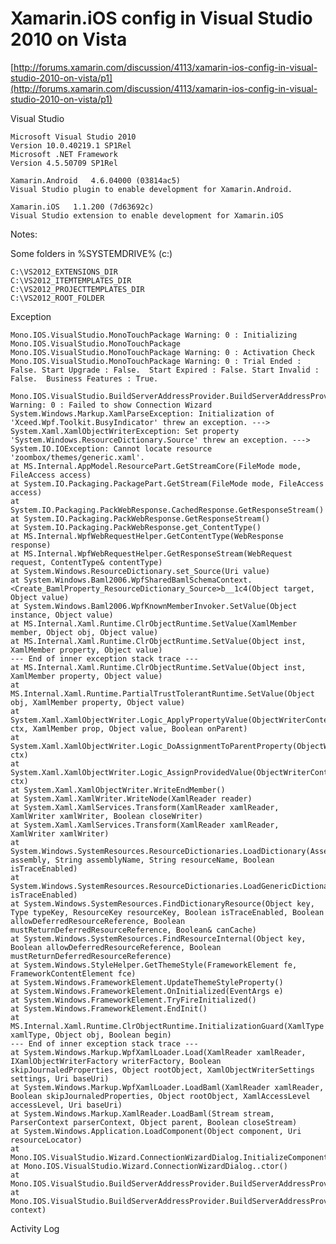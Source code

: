 # Xamarin.iOS config in Visual Studio 2010 on Vista #

[http://forums.xamarin.com/discussion/4113/xamarin-ios-config-in-visual-studio-2010-on-vista/p1](http://forums.xamarin.com/discussion/4113/xamarin-ios-config-in-visual-studio-2010-on-vista/p1)

Visual Studio

 
	Microsoft Visual Studio 2010
	Version 10.0.40219.1 SP1Rel
	Microsoft .NET Framework
	Version 4.5.50709 SP1Rel

	Xamarin.Android   4.6.04000 (03814ac5)
	Visual Studio plugin to enable development for Xamarin.Android.

	Xamarin.iOS   1.1.200 (7d63692c)
	Visual Studio extension to enable development for Xamarin.iOS

Notes:

Some folders in %SYSTEMDRIVE% (c:)

	C:\VS2012_EXTENSIONS_DIR
	C:\VS2012_ITEMTEMPLATES_DIR
	C:\VS2012_PROJECTTEMPLATES_DIR
	C:\VS2012_ROOT_FOLDER
	
Exception

	Mono.IOS.VisualStudio.MonoTouchPackage Warning: 0 : Initializing Mono.IOS.VisualStudio.MonoTouchPackage
	Mono.IOS.VisualStudio.MonoTouchPackage Warning: 0 : Activation Check
	Mono.IOS.VisualStudio.MonoTouchPackage Warning: 0 : Trial Ended : False. Start Upgrade : False.  Start Expired : False. Start Invalid : False.  Business Features : True.
	
	Mono.IOS.VisualStudio.BuildServerAddressProvider.BuildServerAddressProvider Warning: 0 : Failed to show Connection Wizard
	System.Windows.Markup.XamlParseException: Initialization of 'Xceed.Wpf.Toolkit.BusyIndicator' threw an exception. ---> System.Xaml.XamlObjectWriterException: Set property 'System.Windows.ResourceDictionary.Source' threw an exception. ---> System.IO.IOException: Cannot locate resource 'zoombox/themes/generic.xaml'.
	at MS.Internal.AppModel.ResourcePart.GetStreamCore(FileMode mode, FileAccess access)
	at System.IO.Packaging.PackagePart.GetStream(FileMode mode, FileAccess access)
	at System.IO.Packaging.PackWebResponse.CachedResponse.GetResponseStream()
	at System.IO.Packaging.PackWebResponse.GetResponseStream()
	at System.IO.Packaging.PackWebResponse.get_ContentType()
	at MS.Internal.WpfWebRequestHelper.GetContentType(WebResponse response)
	at MS.Internal.WpfWebRequestHelper.GetResponseStream(WebRequest request, ContentType& contentType)
	at System.Windows.ResourceDictionary.set_Source(Uri value)
	at System.Windows.Baml2006.WpfSharedBamlSchemaContext.<Create_BamlProperty_ResourceDictionary_Source>b__1c4(Object target, Object value)
	at System.Windows.Baml2006.WpfKnownMemberInvoker.SetValue(Object instance, Object value)
	at MS.Internal.Xaml.Runtime.ClrObjectRuntime.SetValue(XamlMember member, Object obj, Object value)
	at MS.Internal.Xaml.Runtime.ClrObjectRuntime.SetValue(Object inst, XamlMember property, Object value)
	--- End of inner exception stack trace ---
	at MS.Internal.Xaml.Runtime.ClrObjectRuntime.SetValue(Object inst, XamlMember property, Object value)
	at MS.Internal.Xaml.Runtime.PartialTrustTolerantRuntime.SetValue(Object obj, XamlMember property, Object value)
	at System.Xaml.XamlObjectWriter.Logic_ApplyPropertyValue(ObjectWriterContext ctx, XamlMember prop, Object value, Boolean onParent)
	at System.Xaml.XamlObjectWriter.Logic_DoAssignmentToParentProperty(ObjectWriterContext ctx)
	at System.Xaml.XamlObjectWriter.Logic_AssignProvidedValue(ObjectWriterContext ctx)
	at System.Xaml.XamlObjectWriter.WriteEndMember()
	at System.Xaml.XamlWriter.WriteNode(XamlReader reader)
	at System.Xaml.XamlServices.Transform(XamlReader xamlReader, XamlWriter xamlWriter, Boolean closeWriter)
	at System.Xaml.XamlServices.Transform(XamlReader xamlReader, XamlWriter xamlWriter)
	at System.Windows.SystemResources.ResourceDictionaries.LoadDictionary(Assembly assembly, String assemblyName, String resourceName, Boolean isTraceEnabled)
	at System.Windows.SystemResources.ResourceDictionaries.LoadGenericDictionary(Boolean isTraceEnabled)
	at System.Windows.SystemResources.FindDictionaryResource(Object key, Type typeKey, ResourceKey resourceKey, Boolean isTraceEnabled, Boolean allowDeferredResourceReference, Boolean mustReturnDeferredResourceReference, Boolean& canCache)
	at System.Windows.SystemResources.FindResourceInternal(Object key, Boolean allowDeferredResourceReference, Boolean mustReturnDeferredResourceReference)
	at System.Windows.StyleHelper.GetThemeStyle(FrameworkElement fe, FrameworkContentElement fce)
	at System.Windows.FrameworkElement.UpdateThemeStyleProperty()
	at System.Windows.FrameworkElement.OnInitialized(EventArgs e)
	at System.Windows.FrameworkElement.TryFireInitialized()
	at System.Windows.FrameworkElement.EndInit()
	at MS.Internal.Xaml.Runtime.ClrObjectRuntime.InitializationGuard(XamlType xamlType, Object obj, Boolean begin)
	--- End of inner exception stack trace ---
	at System.Windows.Markup.WpfXamlLoader.Load(XamlReader xamlReader, IXamlObjectWriterFactory writerFactory, Boolean skipJournaledProperties, Object rootObject, XamlObjectWriterSettings settings, Uri baseUri)
	at System.Windows.Markup.WpfXamlLoader.LoadBaml(XamlReader xamlReader, Boolean skipJournaledProperties, Object rootObject, XamlAccessLevel accessLevel, Uri baseUri)
	at System.Windows.Markup.XamlReader.LoadBaml(Stream stream, ParserContext parserContext, Object parent, Boolean closeStream)
	at System.Windows.Application.LoadComponent(Object component, Uri resourceLocator)
	at Mono.IOS.VisualStudio.Wizard.ConnectionWizardDialog.InitializeComponent()
	at Mono.IOS.VisualStudio.Wizard.ConnectionWizardDialog..ctor()
	at Mono.IOS.VisualStudio.BuildServerAddressProvider.BuildServerAddressProvider.ShowExplorer()
	at Mono.IOS.VisualStudio.BuildServerAddressProvider.BuildServerAddressProvider.Start(BuildServerAddressContext context)

	
Activity Log


